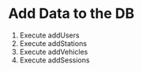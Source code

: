 # Add Data to the DB
1. Execute addUsers
2. Execute addStations
3. Execute addVehicles
4. Execute addSessions